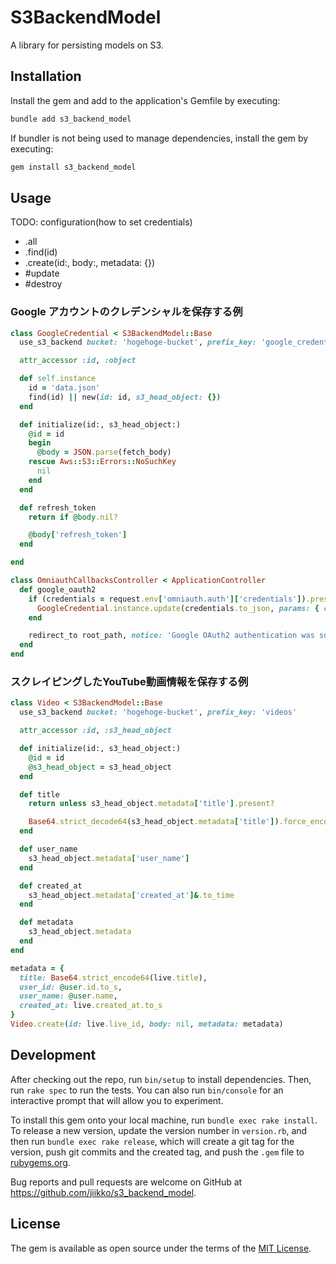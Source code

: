 # S3BackendModel

A library for persisting models on S3.

## Installation

Install the gem and add to the application's Gemfile by executing:

```bash
bundle add s3_backend_model
```

If bundler is not being used to manage dependencies, install the gem by executing:

```bash
gem install s3_backend_model
```

## Usage

TODO: configuration(how to set credentials)

- .all
- .find(id)
- .create(id:, body:, metadata: {})
- #update
- #destroy

### Google アカウントのクレデンシャルを保存する例

```ruby
class GoogleCredential < S3BackendModel::Base
  use_s3_backend bucket: 'hogehoge-bucket', prefix_key: 'google_credentials'

  attr_accessor :id, :object

  def self.instance
    id = 'data.json'
    find(id) || new(id: id, s3_head_object: {})
  end

  def initialize(id:, s3_head_object:)
    @id = id
    begin
      @body = JSON.parse(fetch_body)
    rescue Aws::S3::Errors::NoSuchKey
      nil
    end
  end

  def refresh_token
    return if @body.nil?

    @body['refresh_token']
  end

end
```

```ruby
class OmniauthCallbacksController < ApplicationController
  def google_oauth2
    if (credentials = request.env['omniauth.auth']['credentials']).present?
      GoogleCredential.instance.update(credentials.to_json, params: { content_type: 'application/json' })
    end

    redirect_to root_path, notice: 'Google OAuth2 authentication was successful.'
  end
end
```

### スクレイピングしたYouTube動画情報を保存する例

```ruby
class Video < S3BackendModel::Base
  use_s3_backend bucket: 'hogehoge-bucket', prefix_key: 'videos'

  attr_accessor :id, :s3_head_object

  def initialize(id:, s3_head_object:)
    @id = id
    @s3_head_object = s3_head_object
  end

  def title
    return unless s3_head_object.metadata['title'].present?

    Base64.strict_decode64(s3_head_object.metadata['title']).force_encoding('UTF-8')
  end

  def user_name
    s3_head_object.metadata['user_name']
  end

  def created_at
    s3_head_object.metadata['created_at']&.to_time
  end

  def metadata
    s3_head_object.metadata
  end
end
```

```ruby
metadata = {
  title: Base64.strict_encode64(live.title),
  user_id: @user.id.to_s,
  user_name: @user.name,
  created_at: live.created_at.to_s
}
Video.create(id: live.live_id, body: nil, metadata: metadata)
```


## Development

After checking out the repo, run `bin/setup` to install dependencies. Then, run `rake spec` to run the tests. You can also run `bin/console` for an interactive prompt that will allow you to experiment.

To install this gem onto your local machine, run `bundle exec rake install`. To release a new version, update the version number in `version.rb`, and then run `bundle exec rake release`, which will create a git tag for the version, push git commits and the created tag, and push the `.gem` file to [rubygems.org](https://rubygems.org).


Bug reports and pull requests are welcome on GitHub at https://github.com/jiikko/s3_backend_model.

## License

The gem is available as open source under the terms of the [MIT License](https://opensource.org/licenses/MIT).
